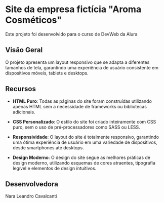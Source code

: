 # Site da empresa fictícia "Aroma Cosméticos"

Este projeto foi desenvolvido para o curso de DevWeb da Alura

## Visão Geral

O projeto apresenta um layout responsivo que se adapta a diferentes tamanhos de tela, garantindo uma experiência de usuário consistente em dispositivos móveis, tablets e desktops.

## Recursos

- **HTML Puro**: Todas as páginas do site foram construídas utilizando apenas HTML sem a necessidade de frameworks ou bibliotecas adicionais.

- **CSS Personalizado**: O estilo do site foi criado inteiramente com CSS puro, sem o uso de pré-processadores como SASS ou LESS.

- **Responsividade**: O layout do site é totalmente responsivo, garantindo uma ótima experiência de usuário em uma variedade de dispositivos, desde smartphones até desktops.

- **Design Moderno**: O design do site segue as melhores práticas de design moderno, utilizando esquemas de cores atraentes, tipografia legível e elementos de design intuitivos.

## Desenvolvedora

Nara Leandro Cavalcanti

